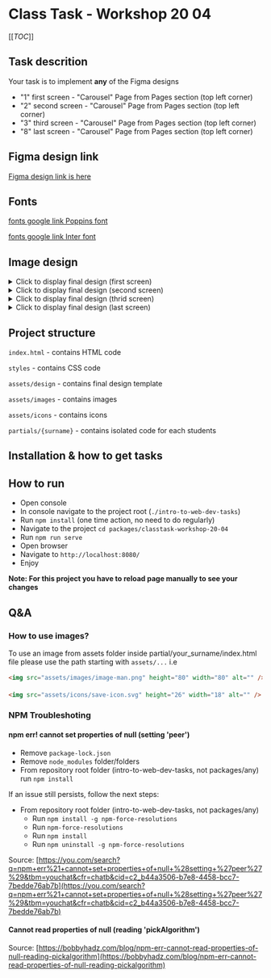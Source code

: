 # Class Task - Workshop 20 04

[[_TOC_]]

## Task descrition

Your task is to implement <b>any</b> of the Figma designs

- "1" first screen - "Carousel" Page from Pages section (top left corner)
- "2" second screen - "Carousel" Page from Pages section (top left corner)
- "3" third screen - "Carousel" Page from Pages section (top left corner)
- "8" last screen - "Carousel" Page from Pages section (top left corner)

## Figma design link

[Figma design link is here](<https://www.figma.com/file/nm0tngMap2yDdPLsypNMfW/Instagram-Carousels-(Community)>)

## Fonts

[fonts google link Poppins font](https://fonts.google.com/specimen/Poppins?query=poppins)

[fonts google link Inter font](https://fonts.google.com/specimen/Inter?query=inter)


## Image design

<details>
<summary>Click to display final design (first screen)</summary>

![image info](assets/design/1.jpg)

</details>

<details>
<summary>Click to display final design (second screen)</summary>

![image info](assets/design/2.jpg)

</details>

<details>
<summary>Click to display final design (thrid screen)</summary>

![image info](assets/design/3.jpg)

</details>

<details>
<summary>Click to display final design (last screen)</summary>

![image info](assets/design/8.jpg)

</details>

## Project structure

`index.html` - contains HTML code

`styles` - contains CSS code

`assets/design` - contains final design template

`assets/images` - contains images

`assets/icons` - contains icons

`partials/{surname}` - contains isolated code for each students

## Installation & how to get tasks


## How to run

- Open console
- In console navigate to the project root (`./intro-to-web-dev-tasks`)
- Run `npm install` (one time action, no need to do regularly)
- Navigate to the project `cd packages/classtask-workshop-20-04`
- Run `npm run serve`
- Open browser
- Navigate to `http://localhost:8080/`
- Enjoy

**Note: For this project you have to reload page manually to see your changes**

## Q&A

### How to use images?

To use an image from assets folder inside partial/your_surname/index.html file please use the path starting with `assets/...` i.e

```html
<img src="assets/images/image-man.png" height="80" width="80" alt="" />

<img src="assets/icons/save-icon.svg" height="26" width="18" alt="" />
```

### NPM Troubleshoting

#### npm err! cannot set properties of null (setting 'peer')

- Remove `package-lock.json`
- Remove `node_modules` folder/folders
- From repository root folder (intro-to-web-dev-tasks, not packages/any) run `npm install`

If an issue still persists, follow the next steps:

- From repository root folder (intro-to-web-dev-tasks, not packages/any)
  - Run `npm install -g npm-force-resolutions`
  - Run `npm-force-resolutions`
  - Run `npm install`
  - Run `npm uninstall -g npm-force-resolutions`

Source: [https://you.com/search?q=npm+err%21+cannot+set+properties+of+null+%28setting+%27peer%27%29&tbm=youchat&cfr=chatb&cid=c2_b44a3506-b7e8-4458-bcc7-7bedde76ab7b](https://you.com/search?q=npm+err%21+cannot+set+properties+of+null+%28setting+%27peer%27%29&tbm=youchat&cfr=chatb&cid=c2_b44a3506-b7e8-4458-bcc7-7bedde76ab7b)

#### Cannot read properties of null (reading 'pickAlgorithm')

Source: [https://bobbyhadz.com/blog/npm-err-cannot-read-properties-of-null-reading-pickalgorithm](https://bobbyhadz.com/blog/npm-err-cannot-read-properties-of-null-reading-pickalgorithm)
